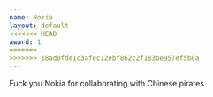 ```yaml
---
name: Nokia
layout: default
<<<<<<< HEAD
award: 1
=======
>>>>>>> 18ad0fde1c3afec12ebf862c2f183be957ef5b8a
---
```


Fuck you Nokia for collaborating with Chinese pirates